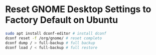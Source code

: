 # Reset GNOME Desktop Settings to Factory Default on Ubuntu

```bash
sudo apt install dconf-editor # install dconf
dconf reset -f /org/gnome/ # reset completo
dconf dump / > full-backup # full backup
dconf load / < full-backup # full restore
```
